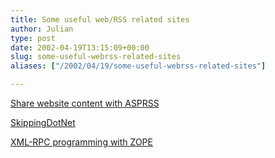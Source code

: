 ```yaml
---
title: Some useful web/RSS related sites
author: Julian
type: post
date: 2002-04-19T13:15:09+00:00
slug: some-useful-webrss-related-sites 
aliases: ["/2002/04/19/some-useful-webrss-related-sites"]

---
```

<a href="https://asprss.com/default.asp" target="_blank">Share website content with ASPRSS</a>
  
<a href="https://www.skippingdot.net/2001/12/13" target="_blank">SkippingDotNet</a>
  
<a href="https://www.byte.com/documents/s=178/BYT19991021S0014/" target="_blank">XML-RPC programming with ZOPE</a>